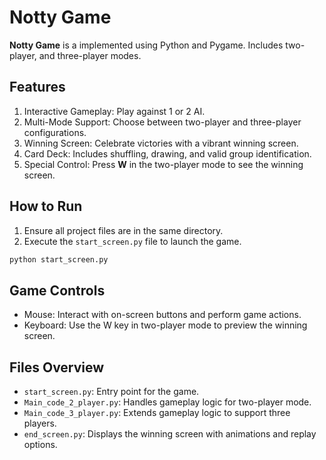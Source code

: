 
# Notty Game

**Notty Game** is a implemented using Python and Pygame. Includes two-player, and three-player modes.

## Features

1. Interactive Gameplay: Play against 1 or 2 AI.
2. Multi-Mode Support: Choose between two-player and three-player configurations.
3. Winning Screen: Celebrate victories with a vibrant winning screen.
4. Card Deck: Includes shuffling, drawing, and valid group identification.
5. Special Control: Press **W** in the two-player mode to see the winning screen.

## How to Run

1. Ensure all project files are in the same directory.
2. Execute the `start_screen.py` file to launch the game.

```bash
python start_screen.py
```

## Game Controls

- Mouse: Interact with on-screen buttons and perform game actions.
- Keyboard: Use the W key in two-player mode to preview the winning screen.

## Files Overview

- `start_screen.py`: Entry point for the game.
- `Main_code_2_player.py`: Handles gameplay logic for two-player mode.
- `Main_code_3_player.py`: Extends gameplay logic to support three players.
- `end_screen.py`: Displays the winning screen with animations and replay options.

